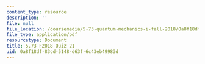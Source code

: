 ```yaml
---
content_type: resource
description: ''
file: null
file_location: /coursemedia/5-73-quantum-mechanics-i-fall-2018/0a8f18df83cd5148d63f6c43eb49983d_MIT5_73F18_quiz21.pdf
file_type: application/pdf
resourcetype: Document
title: 5.73 F2018 Quiz 21
uid: 0a8f18df-83cd-5148-d63f-6c43eb49983d
---
```

